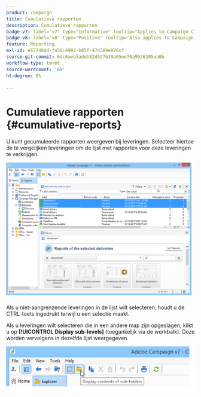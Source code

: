 ```yaml
---
product: campaign
title: Cumulatieve rapporten
description: Cumulatieve rapporten
badge-v7: label="v7" type="Informative" tooltip="Applies to Campaign Classic v7"
badge-v8: label="v8" type="Positive" tooltip="Also applies to Campaign v8"
feature: Reporting
exl-id: e67748dd-fa50-4992-b85f-474389e876cf
source-git-commit: 6dc6aeb5adeb82d527b39a05ee70a9926205ea0b
workflow-type: tm+mt
source-wordcount: '69'
ht-degree: 8%

---
```


# Cumulatieve rapporten {#cumulative-reports}



U kunt gecumuleerde rapporten weergeven bij leveringen. Selecteer hiertoe de te vergelijken leveringen om de lijst met rapporten voor deze leveringen te verkrijgen.

![](assets/s_ncs_user_report_compare_tab.png)

Als u niet-aangrenzende leveringen in de lijst wilt selecteren, houdt u de CTRL-toets ingedrukt terwijl u een selectie maakt.

Als u leveringen wilt selecteren die in een andere map zijn opgeslagen, klikt u op **[!UICONTROL Display sub-levels]** (toegankelijk via de werkbalk). Deze worden vervolgens in dezelfde lijst weergegeven.

![](assets/s_ncs_user_display_children_icon.png)
